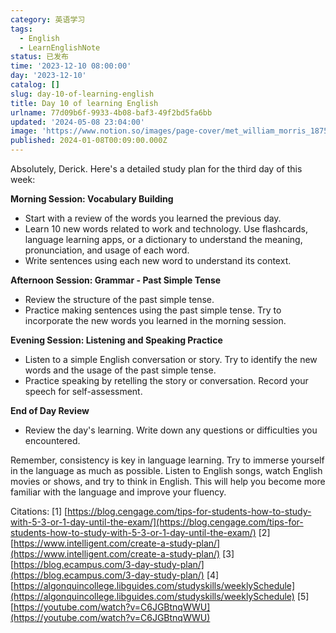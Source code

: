 ```yaml
---
category: 英语学习
tags:
  - English
  - LearnEnglishNote
status: 已发布
time: '2023-12-10 08:00:00'
day: '2023-12-10'
catalog: []
slug: day-10-of-learning-english
title: Day 10 of learning English
urlname: 77d09b6f-9933-4b08-baf3-49f2bd5fa6bb
updated: '2024-05-08 23:04:00'
image: 'https://www.notion.so/images/page-cover/met_william_morris_1875.jpg'
published: 2024-01-08T00:09:00.000Z
---
```


Absolutely, Derick. Here's a detailed study plan for the third day of this week:


**Morning Session: Vocabulary Building**

- Start with a review of the words you learned the previous day.
- Learn 10 new words related to work and technology. Use flashcards, language learning apps, or a dictionary to understand the meaning, pronunciation, and usage of each word.
- Write sentences using each new word to understand its context.

**Afternoon Session: Grammar - Past Simple Tense**

- Review the structure of the past simple tense.
- Practice making sentences using the past simple tense. Try to incorporate the new words you learned in the morning session.

**Evening Session: Listening and Speaking Practice**

- Listen to a simple English conversation or story. Try to identify the new words and the usage of the past simple tense.
- Practice speaking by retelling the story or conversation. Record your speech for self-assessment.

**End of Day Review**

- Review the day's learning. Write down any questions or difficulties you encountered.

Remember, consistency is key in language learning. Try to immerse yourself in the language as much as possible. Listen to English songs, watch English movies or shows, and try to think in English. This will help you become more familiar with the language and improve your fluency.


Citations:
[1] [https://blog.cengage.com/tips-for-students-how-to-study-with-5-3-or-1-day-until-the-exam/](https://blog.cengage.com/tips-for-students-how-to-study-with-5-3-or-1-day-until-the-exam/)
[2] [https://www.intelligent.com/create-a-study-plan/](https://www.intelligent.com/create-a-study-plan/)
[3] [https://blog.ecampus.com/3-day-study-plan/](https://blog.ecampus.com/3-day-study-plan/)
[4] [https://algonquincollege.libguides.com/studyskills/weeklySchedule](https://algonquincollege.libguides.com/studyskills/weeklySchedule)
[5] [https://youtube.com/watch?v=C6JGBtnqWWU](https://youtube.com/watch?v=C6JGBtnqWWU)

